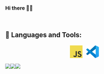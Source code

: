 ### Hi there 👋🏻


<br />

## 🧰 Languages and Tools:
<p align="center">
<a href="https://developer.mozilla.org/en-US/docs/Web/JavaScript" target="_blank"><img src="https://raw.githubusercontent.com/github/explore/80688e429a7d4ef2fca1e82350fe8e3517d3494d/topics/javascript/javascript.png" alt="Javascript" height="40" style="vertical-align:top; margin:4px"></a>
<a href="https://code.visualstudio.com/" target="_blank"><img src="https://raw.githubusercontent.com/github/explore/80688e429a7d4ef2fca1e82350fe8e3517d3494d/topics/visual-studio-code/visual-studio-code.png" alt="VS Code" height="40" style="vertical-align:top; margin:4px"></a>
</p>

<!--
**frontendella/frontendella** is a ✨ _special_ ✨ repository because its `README.md` (this file) appears on your GitHub profile.



Here are some ideas to get you started:

- 🔭 I’m currently working on ...
- 🌱 I’m currently learning ...
- 👯 I’m looking to collaborate on ...
- 🤔 I’m looking for help with ...
- 💬 Ask me about ...
- 📫 How to reach me: ...
- 😄 Pronouns: ...
- ⚡ Fun fact: ...
-->

<div style="display: flex; flex-direction: row;">
 <img class="img" src="https://github-readme-streak-stats.herokuapp.com/?user=frontendella"&theme=graywhite />
 <img class="img" src="https://github-readme-stats.vercel.app/api/top-langs/?username=frontendella&theme=graywhite&layout=compact" />
 <img class="img" src="https://github-readme-stats.vercel.app/api?username=frontendella&show_icons=true&theme=graywhite" />
</div>



